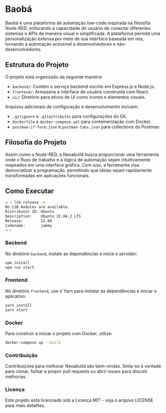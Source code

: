 # Baobá

Baobá é uma plataforma de automação low-code inspirada na filosofia Node-RED, enfocando a capacidade do usuário de conectar diferentes sistemas e APIs de maneira visual e simplificada. A plataforma permite uma personalização extensa por meio de sua interface baseada em nós, tornando a automação acessível a desenvolvedores e não-desenvolvedores.

## Estrutura do Projeto

O projeto está organizado da seguinte maneira:

- `backend/`: Contém o serviço backend escrito em Express.js e Node.js.
- `frontend/`: Armazena a interface do usuário construída com React.
- `ui/`: Diretório para ativos de UI como ícones e elementos visuais.

Arquivos adicionais de configuração e desenvolvimento incluem:

- `.gitignore` e `.gitattributes` para configurações do Git.
- `Dockerfile` e `docker-compose.yml` para conteinerização com Docker.
- `postman-if-form.json` e `postman-tabs.json` para collections do Postman.

## Filosofia do Projeto

Assim como o Node-RED, a Nexabuild busca proporcionar uma ferramenta onde o fluxo de trabalho e a lógica de automação sejam intuitivamente mapeados em uma interface gráfica. Com isso, a ferramenta visa democratizar a programação, permitindo que ideias sejam rapidamente transformadas em aplicações funcionais.

## Como Executar

```bash
→ ~ lsb_release -a
No LSB modules are available.
Distributor ID: Ubuntu
Description:    Ubuntu 22.04.2 LTS
Release:        22.04
Codename:       jammy
→ ~ 
```

### Backend

No diretório `backend`, instale as dependências e inicie o servidor:

```bash
npm install
npm run start
```

### Frontend

No diretório `frontend`, use o Yarn para instalar as dependências e iniciar o aplicativo:

```bash
yarn install
yarn start
```

### Docker

Para construir e iniciar o projeto com Docker, utilize:

```bash
docker-compose up --build
```

### Contribuição

Contribuições para melhorar Nexabuild são bem-vindas. Sinta-se à vontade para clonar, forkar e propor pull requests ou abrir issues para discutir melhorias.

### Licença

Este projeto está licenciado sob a Licença MIT - veja o arquivo LICENSE para mais detalhes.
